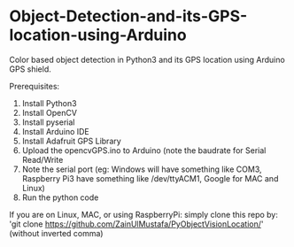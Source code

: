 # Object-Detection-and-its-GPS-location-using-Arduino
Color based object detection in Python3 and its GPS location using Arduino GPS shield.

Prerequisites:
1) Install Python3
2) Install OpenCV
3) Install pyserial
4) Install Arduino IDE
5) Install Adafruit GPS Library
6) Upload the opencvGPS.ino to Arduino (note the baudrate for Serial Read/Write
7) Note the serial port (eg: Windows will have something like COM3, Raspberry Pi3 have something like /dev/ttyACM1, Google for MAC and Linux)
8) Run the python code

If you are on Linux, MAC, or using RaspberryPi: simply clone this repo by: 
'git clone https://github.com/ZainUlMustafa/PyObjectVisionLocation/'
(without inverted comma)
